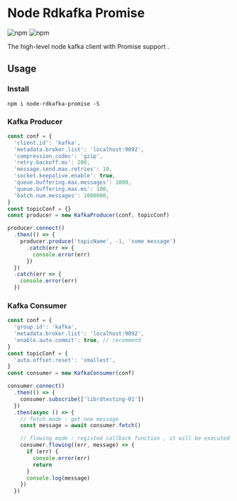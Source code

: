 # Node Rdkafka Promise

![npm](https://img.shields.io/npm/v/node-rdkafka-promise.svg)
![npm](https://img.shields.io/npm/dt/node-rdkafka-promise.svg)

The high-level node kafka client with Promise support .

## Usage

### Install

```shell
npm i node-rdkafka-promise -S
```

### Kafka Producer

```js
const conf = {
  'client.id': 'kafka',
  'metadata.broker.list': 'localhost:9092',
  'compression.codec': 'gzip',
  'retry.backoff.ms': 200,
  'message.send.max.retries': 10,
  'socket.keepalive.enable': true,
  'queue.buffering.max.messages': 1000,
  'queue.buffering.max.ms': 100,
  'batch.num.messages': 1000000,
}
const topicConf = {}
const producer = new KafkaProducer(conf, topicConf)

producer.connect()
  .then(() => {
    producer.produce('topicName', -1, 'some message')
      .catch(err => {
        console.error(err)
      })
  })
  .catch(err => {
    console.error(err)
  })
```

### Kafka Consumer

```js
const conf = {
  'group.id': 'kafka',
  'metadata.broker.list': 'localhost:9092',
  'enable.auto.commit': true, // recommend
}
const topicConf = {
  'auto.offset.reset': 'smallest',
}
const consumer = new KafkaConsumer(conf)

consumer.connect()
  .then(() => {
    consumer.subscribe(['librdtesting-01'])
  })
  .then(async () => {
    // fetch mode : get one message
    const message = await consumer.fetch()

    // flowing mode : registed callback function , it will be executed once get the new message
    consumer.flowing((err, message) => {
      if (err) {
        console.error(err)
        return
      }
      console.log(message)
    })
  })
```
